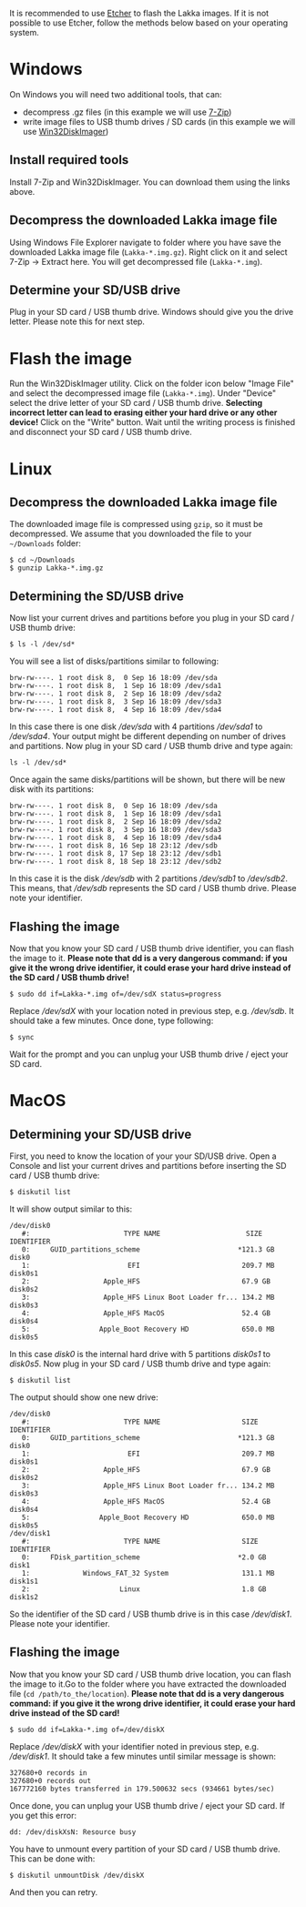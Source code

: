 It is recommended to use [Etcher](https://etcher.io/) to flash the Lakka images. If it is not possible to use Etcher, follow the methods below based on your operating system.
# Windows
On Windows you will need two additional tools, that can:
- decompress .gz files (in this example we will use [7-Zip](https://www.7-zip.org/))
- write image files to USB thumb drives / SD cards (in this example we will use [Win32DiskImager](https://sourceforge.net/projects/win32diskimager/))

## Install required tools
Install 7-Zip and Win32DiskImager. You can download them using the links above.
## Decompress the downloaded Lakka image file
Using Windows File Explorer navigate to folder where you have save the downloaded Lakka image file (`Lakka-*.img.gz`). Right click on it and select 7-Zip -> Extract here. You will get decompressed file (`Lakka-*.img`).

## Determine your SD/USB drive
Plug in your SD card / USB thumb drive. Windows should give you the drive letter. Please note this for next step.

# Flash the image
Run the Win32DiskImager utility. Click on the folder icon below "Image File" and select the decompressed image file (`Lakka-*.img`). Under "Device" select the drive letter of your SD card / USB thumb drive. **Selecting incorrect letter can lead to erasing either your hard drive or any other device!** Click on the "Write" button. Wait until the writing process is finished and disconnect your SD card / USB thumb drive.

# Linux
## Decompress the downloaded Lakka image file
The downloaded image file is compressed using `gzip`, so it must be decompressed. We assume that you downloaded the file to your `~/Downloads` folder:
```
$ cd ~/Downloads
$ gunzip Lakka-*.img.gz
```

## Determining the SD/USB drive
Now list your current drives and partitions before you plug in your SD card / USB thumb drive:
```
$ ls -l /dev/sd*
```
You will see a list of disks/partitions similar to following:
```
brw-rw----. 1 root disk 8,  0 Sep 16 18:09 /dev/sda
brw-rw----. 1 root disk 8,  1 Sep 16 18:09 /dev/sda1
brw-rw----. 1 root disk 8,  2 Sep 16 18:09 /dev/sda2
brw-rw----. 1 root disk 8,  3 Sep 16 18:09 /dev/sda3
brw-rw----. 1 root disk 8,  4 Sep 16 18:09 /dev/sda4
```
In this case there is one disk _/dev/sda_ with 4 partitions _/dev/sda1_ to _/dev/sda4_. Your output might be different depending on number of drives and partitions.
Now plug in your SD card / USB thumb drive and type again:
```
ls -l /dev/sd*
```
Once again the same disks/partitions will be shown, but there will be new disk with its partitions:
```
brw-rw----. 1 root disk 8,  0 Sep 16 18:09 /dev/sda
brw-rw----. 1 root disk 8,  1 Sep 16 18:09 /dev/sda1
brw-rw----. 1 root disk 8,  2 Sep 16 18:09 /dev/sda2
brw-rw----. 1 root disk 8,  3 Sep 16 18:09 /dev/sda3
brw-rw----. 1 root disk 8,  4 Sep 16 18:09 /dev/sda4
brw-rw----. 1 root disk 8, 16 Sep 18 23:12 /dev/sdb
brw-rw----. 1 root disk 8, 17 Sep 18 23:12 /dev/sdb1
brw-rw----. 1 root disk 8, 18 Sep 18 23:12 /dev/sdb2
```
In this case it is the disk _/dev/sdb_ with 2 partitions _/dev/sdb1_ to _/dev/sdb2_. This means, that _/dev/sdb_ represents the SD card / USB thumb drive. Please note your identifier.

## Flashing the image
Now that you know your SD card / USB thumb drive identifier, you can flash the image to it.
**Please note that dd is a very dangerous command: if you give it the wrong drive identifier, it could erase your hard drive instead of the SD card / USB thumb drive!**
```
$ sudo dd if=Lakka-*.img of=/dev/sdX status=progress
```
Replace _/dev/sdX_ with your location noted in previous step, e.g. _/dev/sdb_. It should take a few minutes. Once done, type following:
```
$ sync
```
Wait for the prompt and you can unplug your USB thumb drive / eject your SD card.

# MacOS

## Determining your SD/USB drive
First, you need to know the location of your your SD/USB drive. Open a Console and list your current drives and partitions before inserting the SD card / USB thumb drive:
```
$ diskutil list
```
It will show output similar to this:
```
/dev/disk0
   #:                       TYPE NAME                     SIZE      IDENTIFIER
   0:     GUID_partitions_scheme                        *121.3 GB   disk0
   1:                        EFI                         209.7 MB   disk0s1
   2:                  Apple_HFS                         67.9 GB    disk0s2
   3:                  Apple_HFS Linux Boot Loader fr... 134.2 MB   disk0s3
   4:                  Apple_HFS MacOS                   52.4 GB    disk0s4
   5:                 Apple_Boot Recovery HD             650.0 MB   disk0s5
```
In this case _disk0_ is the internal hard drive with 5 partitions _disk0s1_ to _disk0s5_. Now plug in your SD card / USB thumb drive and type again:
```
$ diskutil list
```
The output should show one new drive:
```
/dev/disk0
   #:                       TYPE NAME                    SIZE       IDENTIFIER
   0:     GUID_partitions_scheme                        *121.3 GB   disk0
   1:                        EFI                         209.7 MB   disk0s1
   2:                  Apple_HFS                         67.9 GB    disk0s2
   3:                  Apple_HFS Linux Boot Loader fr... 134.2 MB   disk0s3
   4:                  Apple_HFS MacOS                   52.4 GB    disk0s4
   5:                 Apple_Boot Recovery HD             650.0 MB   disk0s5
/dev/disk1
   #:                       TYPE NAME                    SIZE       IDENTIFIER
   0:     FDisk_partition_scheme                        *2.0 GB     disk1
   1:             Windows_FAT_32 System                  131.1 MB   disk1s1
   2:                      Linux                         1.8 GB     disk1s2
```
So the identifier of the SD card / USB thumb drive is in this case _/dev/disk1_. Please note your identifier.

## Flashing the image
Now that you know your SD card / USB thumb drive location, you can flash the image to it.Go to the folder where you have extracted the downloaded file (`cd /path/to_the/location`).
**Please note that dd is a very dangerous command: if you give it the wrong drive identifier, it could erase your hard drive instead of the SD card!**
```
$ sudo dd if=Lakka-*.img of=/dev/diskX
```
Replace _/dev/diskX_ with your identifier noted in previous step, e.g. _/dev/disk1_. It should take a few minutes until similar message is shown:
```
327680+0 records in
327680+0 records out
167772160 bytes transferred in 179.500632 secs (934661 bytes/sec)
```
Once done, you can unplug your USB thumb drive / eject your SD card.
If you get this error:
```
dd: /dev/diskXsN: Resource busy
```
You have to unmount every partition of your SD card / USB thumb drive. This can be done with:
```
$ diskutil unmountDisk /dev/diskX
```
And then you can retry.